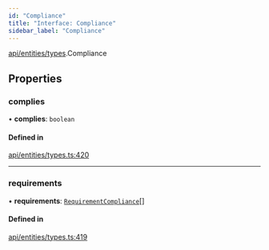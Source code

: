 ```yaml
---
id: "Compliance"
title: "Interface: Compliance"
sidebar_label: "Compliance"
---
```


[api/entities/types](../../../../../modules/API/Entities/Types/Types.md).Compliance

## Properties

### complies

• **complies**: `boolean`

#### Defined in

[api/entities/types.ts:420](https://github.com/PolymeshAssociation/polymesh-sdk/blob/5b946f904/src/api/entities/types.ts#L420)

___

### requirements

• **requirements**: [`RequirementCompliance`](../RequirementCompliance/RequirementCompliance.md)[]

#### Defined in

[api/entities/types.ts:419](https://github.com/PolymeshAssociation/polymesh-sdk/blob/5b946f904/src/api/entities/types.ts#L419)
